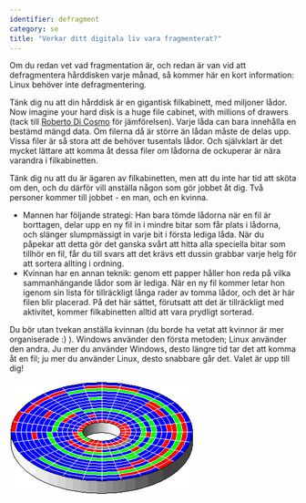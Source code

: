 ```yaml
---
identifier: defragment
category: se
title: "Verkar ditt digitala liv vara fragmenterat?"
---
```


Om du redan vet vad fragmentation är, och redan är van vid att 
defragmentera hårddisken varje månad, så kommer här en kort 
information: Linux behöver inte defragmentering.

Tänk dig nu att din hårddisk är en gigantisk filkabinett, med 
miljoner lådor. Now imagine 
your hard disk is a huge file 
cabinet, with millions of 
drawers (tack till <a 
href="http://www.pps.jussieu.fr/~dicosmo/">Roberto 
Di Cosmo</a> för jämförelsen). Varje låda can bara innehålla en 
bestämd mängd data. Om filerna då är större än lådan måste de delas upp. 
Vissa filer är så stora att de behöver tusentals lådor. Och självklart 
är det mycket lättare att komma åt dessa filer om lådorna de ockuperar 
är nära varandra i filkabinetten. 

Tänk dig nu att du är ägaren av filkabinetten, men att du inte har 
tid att sköta om den, och du därför vill anställa någon som gör jobbet 
åt dig. Två personer kommer till jobbet - en man, och en kvinna.

<ul>

<li>Mannen har följande strategi: Han bara tömde lådorna när en fil är 
borttagen, delar upp en ny fil in i mindre bitar som får plats i 
lådorna, och slänger slumpmässigt in varje bit i första lediga låda. 
När du påpekar att detta gör det ganska svårt att hitta alla 
speciella bitar som tillhör en fil, får du till svars att det krävs 
ett dussin grabbar varje helg för att sortera allting i ordning.</li>

<li>Kvinnan har en annan teknik: genom ett papper håller hon reda på 
vilka sammanhängande lådor som är lediga. När en ny fil kommer letar 
hon igenom sin lista för tillräckligt långa rader av tomma lådor, och 
det är här filen blir placerad. På det här sättet, förutsatt att det är 
tillräckligt med aktivitet, kommer filkabinetten alltid att vara 
prydligt sorterad.</li>

</ul>

Du bör utan tvekan anställa kvinnan (du borde ha vetat att 
kvinnor är mer organiserade :) ). Windows använder den första 
metoden; Linux använder den andra. Ju mer du använder Windows, 
desto längre tid tar det att komma åt en fil; ju mer du använder 
Linux, desto snabbare går det. Valet är upp till dig!

<img src="/img/defragment.png" />




